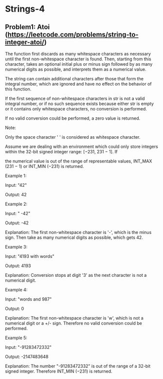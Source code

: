 # Strings-4

## Problem1: Atoi (https://leetcode.com/problems/string-to-integer-atoi/)

The function first discards as many whitespace characters as necessary until the first non-whitespace character is found. Then, starting from this character, takes an optional initial plus or minus sign followed by as many numerical digits as possible, and interprets them as a numerical value.

The string can contain additional characters after those that form the integral number, which are ignored and have no effect on the behavior of this function.

If the first sequence of non-whitespace characters in str is not a valid integral number, or if no such sequence exists because either str is empty or it contains only whitespace characters, no conversion is performed.

If no valid conversion could be performed, a zero value is returned.

Note:

Only the space character ' ' is considered as whitespace character.

Assume we are dealing with an environment which could only store integers within the 32-bit signed integer range: [−231,  231 − 1]. If 

the numerical value is out of the range of representable values, INT_MAX (231 − 1) or INT_MIN (−231) is returned.

Example 1:

Input: "42"

Output: 42

Example 2:

Input: "   -42"

Output: -42

Explanation: The first non-whitespace character is '-', which is the minus sign.
             Then take as many numerical digits as possible, which gets 42.

Example 3:

Input: "4193 with words"

Output: 4193

Explanation: Conversion stops at digit '3' as the next character is not a numerical digit.

Example 4:

Input: "words and 987"

Output: 0

Explanation: The first non-whitespace character is 'w', which is not a numerical 
             digit or a +/- sign. Therefore no valid conversion could be performed.

Example 5:

Input: "-91283472332"

Output: -2147483648

Explanation: The number "-91283472332" is out of the range of a 32-bit signed integer.
             Therefore INT_MIN (−231) is returned.
